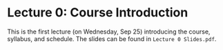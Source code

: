 # Lecture 0: Course Introduction

This is the first lecture (on Wednesday, Sep 25)
introducing the course, syllabus, and schedule.
The slides can be found in `Lecture 0 Slides.pdf`.
